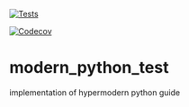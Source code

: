 [![Tests](https://github.com/glrs/modern_python_test/workflows/Tests/badge.svg)](https://github.com/glrs/modern_python_test/actions?workflow=Tests)

[![Codecov](https://codecov.io/gh/glrs/modern_python_test/branch/master/graph/badge.svg)](https://codecov.io/gh/glrs/modern_python_test)

# modern_python_test
implementation of hypermodern python guide
